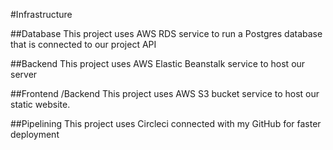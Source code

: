 #Infrastructure

##Database
This project uses AWS RDS service to run a Postgres database that is connected to our project API

##Backend
This project uses AWS Elastic Beanstalk service to host our server

##Frontend /Backend
This project uses AWS S3 bucket service to host our static website.

##Pipelining
This project uses Circleci connected with my GitHub for faster deployment
 

